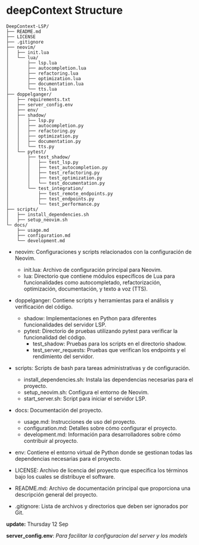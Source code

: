 # deepContext Structure

```plaintext
DeepContext-LSP/
├── README.md
├── LICENSE
├── .gitignore
├── neovim/
│   ├── init.lua
│   └── lua/
│       ├── lsp.lua
│       ├── autocompletion.lua
│       ├── refactoring.lua
│       ├── optimization.lua
│       ├── documentation.lua
│       └── tts.lua
├── doppelganger/
│   ├── requirements.txt 
│   ├── server_config.env 
│   ├── env/
│   ├── shadow/
│   │   ├── lsp.py
│   │   ├── autocompletion.py
│   │   ├── refactoring.py
│   │   ├── optimization.py
│   │   ├── documentation.py
│   │   └── tts.py
│   └── pytest/
│       ├── test_shadow/
│       │   ├── test_lsp.py
│       │   ├── test_autocompletion.py
│       │   ├── test_refactoring.py
│       │   ├── test_optimization.py
│       │   └── test_documentation.py
│       └── test_integration/
│           ├── test_remote_endpoints.py
│           ├── test_endpoints.py
│           └── test_performance.py
├── scripts/
│   ├── install_dependencies.sh
│   ├── setup_neovim.sh
└─ docs/
    ├── usage.md
    ├── configuration.md
    └── development.md
```

- neovim: Configuraciones y scripts relacionados con la configuración de Neovim.
  - init.lua: Archivo de configuración principal para Neovim.
  - lua: Directorio que contiene módulos específicos de Lua para funcionalidades como autocompletado, refactorización, optimización, documentación, y texto a voz (TTS).

- doppelganger: Contiene scripts y herramientas para el análisis y verificación del código.
  - shadow: Implementaciones en Python para diferentes funcionalidades del servidor LSP.
  - pytest: Directorio de pruebas utilizando pytest para verificar la funcionalidad del código.
    - test_shadow: Pruebas para los scripts en el directorio shadow.
    - test_server_requests: Pruebas que verifican los endpoints y el rendimiento del servidor.


- scripts: Scripts de bash para tareas administrativas y de configuración.
  - install_dependencies.sh: Instala las dependencias necesarias para el proyecto.
  - setup_neovim.sh: Configura el entorno de Neovim.
  - start_server.sh: Script para iniciar el servidor LSP.


- docs: Documentación del proyecto.
  - usage.md: Instrucciones de uso del proyecto.
  - configuration.md: Detalles sobre cómo configurar el proyecto.
  - development.md: Información para desarrolladores sobre cómo contribuir al proyecto.

- env: Contiene el entorno virtual de Python donde se gestionan todas las dependencias necesarias para el proyecto.

- LICENSE: Archivo de licencia del proyecto que especifica los términos bajo los cuales se distribuye el software.

- README.md: Archivo de documentación principal que proporciona una descripción general del proyecto.

- .gitignore: Lista de archivos y directorios que deben ser ignorados por Git.

**update:**
Thursday 12 Sep

**server_config.env**:
_Para facilitar la configuracion del server y los models_

